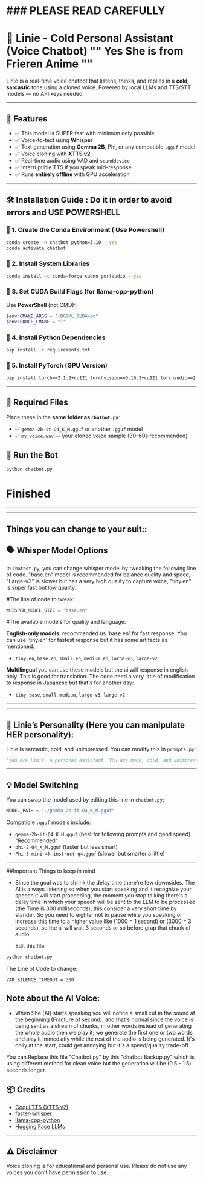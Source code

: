 #                     ### PLEASE READ CAREFULLY 
# 🧊 Linie - Cold Personal Assistant (Voice Chatbot)   "" Yes She is from Frieren Anime ""

Linie is a real-time voice chatbot that listens, thinks, and replies in a **cold, sarcastic** tone using a cloned voice. Powered by local LLMs and TTS/STT models — no API keys needed.

---

## 🧠 Features
- ✅ This model is SUPER fast with minimum dely possible
- ✅ Voice-to-text using **Whisper**
- ✅ Text generation using **Gemma 2B**, Phi, or any compatible `.gguf` model
- ✅ Voice cloning with **XTTS v2**
- ✅ Real-time audio using VAD and `sounddevice`
- ✅ Interruptible TTS if you speak mid-response
- ✅ Runs **entirely offline** with GPU acceleration

---

## 🛠️ Installation Guide : Do it in order to avoid errors and USE POWERSHELL

### 🔹 1. Create the Conda Environment ( Use Powershell) 

```bash
conda create -n chatbot python=3.10 --yes
conda activate chatbot
```

### 🔹 2. Install System Libraries

```bash
conda install -c conda-forge cudnn portaudio --yes
```

### 🔹 3. Set CUDA Build Flags (for llama-cpp-python)

Use **PowerShell** (not CMD):

```powershell
$env:CMAKE_ARGS = "-DGGML_CUDA=on"
$env:FORCE_CMAKE = "1"
```

### 🔹 4. Install Python Dependencies

```bash
pip install -r requirements.txt
```

### 🔹 5. Install PyTorch (GPU Version)

```bash
pip install torch==2.1.2+cu121 torchvision==0.16.2+cu121 torchaudio==2.1.2+cu121 --index-url https://download.pytorch.org/whl/cu121
```

---

## 📁 Required Files

Place these in the **same folder as `chatbot.py`**:

- ✅ `gemma-2b-it-Q4_K_M.gguf` or another `.gguf` model
- ✅ `my_voice.wav` — your cloned voice sample (30–60s recommended)



## 🚀 Run the Bot

```bash
python chatbot.py
```

#               Finished 

-----------------------------------------------------------------

---
##                Things you can change to your suit::

## 🗣️ Whisper Model Options

In `chatbot.py`, you can change whisper model by tweaking the following line of code. "base.en" model is recommended for balance quality and speed,
"Large-v3" is slower but has a very high quality to capture voice, "tiny.en" is super fast but low quality.

#The line of code to tweak:
```python
WHISPER_MODEL_SIZE = "base.en"
```

#The available models for quality and language:

**English-only models**: recommended us 'base.en' for fast response. You can use 'tiny.en' for fastest response but it has some artifacts as mentioned.
- `tiny.en`, `base.en`, `small.en`, `medium.en`, `large-v3`, `large-v2`

**Multilingual** you can use these models but the ai will response in english only. This is good for translation.
The code need a very little of modification to response in Japanese but that's for another day:
- `tiny`, `base`, `small`, `medium`, `large-v3`, `large-v2`

---



---

## 👤 Linie’s Personality (Here you can manipulate HER personality):

Linie is sarcastic, cold, and unimpressed. You can modify this in `prompts.py`:

```python
"You are Linie, a personal assistant. You are mean, cold, and unimpressed. NEVER mention you are an AI..."
```

---

## 💡 Model Switching

You can swap the model used by editing this line in `chatbot.py`:

```python
MODEL_PATH = "./gemma-2b-it-Q4_K_M.gguf"
```

Compatible `.gguf` models include:

- `gemma-2b-it-Q4_K_M.gguf` (best for following prompts and good speed)  "Recommended"
- `phi-2-Q4_K_M.gguf` (faster but less smart)  
- `Phi-3-mini-4k-instruct-q4.gguf` (slower but smarter a little)

---



##Important       Things to keep in mind

- Since the goal was to shrink the delay time there're few downsides. The AI is always listening so when you start speaking and
  it recognize your speech it will start proceeding, the moment you stop talking there's a delay time in which your speech will
  be sent to the LLM to be processed (the Time is 300 milliseconds), this consider a very short time by stander. So you need to eighter not
  to pause while you speaking or increase this time to a higher value like (1000 = 1 second) or (3000 = 3 seconds), so the ai will wait 3 seconds
  or so before grap that chunk of audio.

  Edit this file:
  
```bash
python chatbot.py
```

The Line of Code to change:
```
VAD_SILENCE_TIMEOUT = 300 
```


## Note about the AI Voice:
- When She (AI) starts speaking you will notice a small cut in the sound at the beginning (Fracture of second), and that's normal
  since the voice is being sent as a stream of chunks, in other words instead of generating the whole audio then we play it;
  we generate the first one or two words and play it immediatly while the rest of the audio is being generated.
 It's onlly at the start, could get annoying but it's a speed/quality trade-off.

You can Replace this file "Chatbot.py" by this "chatbot Backup.py" which is using different method for clean voice but
the generation will be (0.5 - 1.5) seconds longer.


## 📦 Credits

- [Coqui TTS (XTTS v2)](https://github.com/coqui-ai/TTS)
- [faster-whisper](https://github.com/SYSTRAN/faster-whisper)
- [llama-cpp-python](https://github.com/abetlen/llama-cpp-python)
- [Hugging Face LLMs](https://huggingface.co)

---

## ⚠️ Disclaimer
Voice cloning is for educational and personal use. Please do not use any voices you don’t have permission to use.

